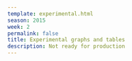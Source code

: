 ```yaml
---
template: experimental.html
season: 2015
week: 2
permalink: false
title: Experimental graphs and tables
description: Not ready for production
---
```


